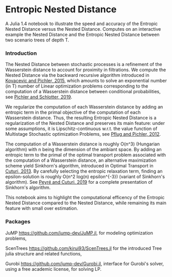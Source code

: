 # Entropic Nested Distance

A Julia 1.4 notebook to illustrate the speed and accuracy of the Entropic Nested Distance versus the Nested Distance. Computes on an interactive example the Nested Distance and the Entropic Nested Distance between two scenario trees of depth T.

### Introduction 

The Nested Distance between stochastic processes is a refinement of the Wasserstein distance to account for proximity in filtrations. We compute the Nested Distance via the backward recursive algorithm introduced in [Kovacevic and Pichler, 2015](https://www-user.tu-chemnitz.de/~alopi/publications/ScenarioTreesKovacevicPichler2015.pdf), which amounts to solve an exponential number (in T) number of Linear optimization problems corresponding to the computation of a Wasserstein distance between conditional probabilities, see [Pichler and Schlotter, 2019](https://arxiv.org/abs/1802.03639).

We regularize the computation of each Wasserstein distance  by adding an entropic term in the primal objective of the computation of each Wasserstein distance. Thus, the resulting Entropic Nested Distance is a regularization of the Nested Distance and preserves its main feature: under some assumptions, it is Lipschitz-continuous w.r.t. the value function of Multistage Stochastic optimization Problems, see [Pflug and Pichler, 2012](https://doi.org/10.1137/110825054).

The computation of a Wasserstein distance is roughly O(n^3) (Hungarian algorithm) with n being the dimension of the ambiant space. By adding an entropic term to the primal of the optimal transport problem associated with the computation of a Wasserstein distance, an alternative maximization scheme yield Sinkhorn's algorithm, introduced in Optimal Transport in [Cuturi, 2013](https://arxiv.org/abs/1306.0895). By carefully selecting the entropic relaxation term, finding an epsilon-solution is roughly O(n^2 log(n) epsilon^{-3}) (variant of Sinkhorn's algorithm). See [Peyré and Cuturi, 2019](https://arxiv.org/abs/1803.00567) for a complete presentation of Sinkhorn's algorithm.

This notebook aims to highlight the computational efficency of the Entropic Nested Distance compared to the Nested Distance, while remaining its main feature with small over estimation.

### Packages

JuMP https://github.com/jump-dev/JuMP.jl, for modeling optimization problems,

ScenTrees https://github.com/kirui93/ScenTrees.jl for the introduced Tree julia structure and related functions,

Gurobi https://github.com/jump-dev/Gurobi.jl, interface for Gurobi's solver, using a free academic license, for solving LP.

